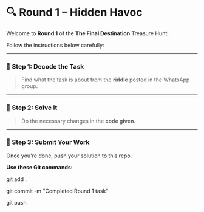 # 🔍 Round 1 – Hidden Havoc

Welcome to **Round 1** of the **The Final Destination** Treasure Hunt!

Follow the instructions below carefully:

---

### 🧠 Step 1: Decode the Task  
> Find what the task is about from the **riddle** posted in the WhatsApp group.

---

### 🔧 Step 2: Solve It  
> Do the necessary changes in the **code given**.

---

### 🚀 Step 3: Submit Your Work  
Once you're done, push your solution to this repo.

**Use these Git commands:**

git add .

git commit -m "Completed Round 1 task"

git push
